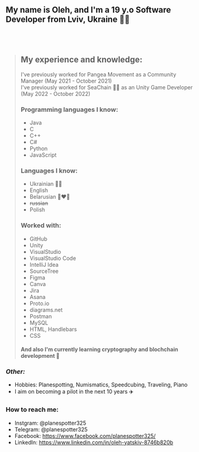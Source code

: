 ## My name is Oleh, and I'm a 19 y.o Software Developer from Lviv, Ukraine 💙💛
<br/>
<br/>

> ## My experience and knowledge: 
>I've previously worked for Pangea Movement as a Community Manager (May 2021 - October 2021) \
>I've previously worked for SeaChain 🐳🔗 as an Unity Game Developer (May 2022 - October 2022)
>### Programming languages I know: 
>  * Java
>  * C
>  * C++
>  * C#
>  * Python
>  * JavaScript
>### Languages I know:
>  * Ukrainian 💙💛
>  * English
>  * Belarusian 🤍❤️🤍
>  * ~~russian~~
>  * Polish
>### Worked with: 
>  * GitHub
>  * Unity
>  * VisualStudio
>  * VisualStudio Code
>  * IntelliJ Idea
>  * SourceTree 
>  * Figma
>  * Canva
>  * Jira
>  * Asana
>  * Proto.io
>  * diagrams.net
>  * Postman
>  * MySQL
>  * HTML, Handlebars
>  * CSS
>#### And also I'm currently learning cryptography and blochchain development 🔗


### *Other:*
- Hobbies: Planespotting, Numismatics, Speedcubing, Traveling, Piano
- I aim on becoming a pilot in the next 10 years ✈️


### **How to reach me:**
- Instgram: @planespotter325
- Telegram: @planespotter325
- Facebook: https://www.facebook.com/planespotter325/
- LinkedIn: https://www.linkedin.com/in/oleh-yatskiv-8746b820b
